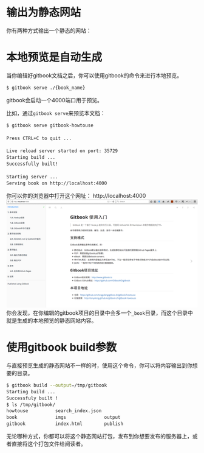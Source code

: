 # 输出为静态网站
你有两种方式输出一个静态的网站：
# 本地预览是自动生成
当你编辑好gitbook文档之后，你可以使用gitbook的命令来进行本地预览。

```bash
$ gitbook serve ./{book_name}
```

gitbook会启动一个4000端口用于预览。

比如，通过`gitbook serve`来预览本文档：

```bash
$ gitbook serve gitbook-howtouse

Press CTRL+C to quit ...

Live reload server started on port: 35729
Starting build ...
Successfully built!

Starting server ...
Serving book on http://localhost:4000
```

你可以你的浏览器中打开这个网址： http://localhost:4000
![alt text](image.png)
你会发现，在你编辑的gitbook项目的目录中会多一个`_book`目录，而这个目录中就是生成的本地预览的静态网站内容。

# 使用gitbook build参数

与直接预览生成的静态网站不一样的时，使用这个命令，你可以将内容输出到你想要的目录。

```bash
$ gitbook build --output=/tmp/gitbook
Starting build ...
Successfuly built !
$ ls /tmp/gitbook/
howtouse          search_index.json
book              imgs              output
gitbook           index.html        publish
```
无论哪种方式，你都可以将这个静态网站打包，发布到你想要发布的服务器上，或者直接将这个打包文件给阅读者。